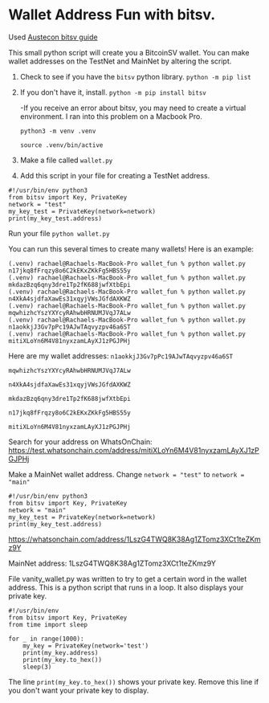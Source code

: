 # Wallet Address Fun with bitsv. 

Used [Austecon bitsv guide](https://austecon.github.io/bitsv/guide/keys.html)


This small python script will create you a BitcoinSV wallet. You can make wallet addresses on the TestNet and MainNet by altering the script.

1. Check to see if you have the `bitsv` python library. 
`python -m pip list`

2. If you don't have it, install. `python -m pip install bitsv`


	-If you receive an error about bitsv, you may need to create a virtual environment. I ran into this problem on a Macbook Pro. 
	
	`python3 -m venv .venv`
	
	`source .venv/bin/active`

3. Make a file called `wallet.py`


4. Add this script in your file for creating a TestNet address. 
```
#!/usr/bin/env python3
from bitsv import Key, PrivateKey
network = "test"
my_key_test = PrivateKey(network=network)
print(my_key_test.address)
```
Run your file `python wallet.py`

You can run this several times to create many wallets! Here is an example: 
```
(.venv) rachael@Rachaels-MacBook-Pro wallet_fun % python wallet.py 
n17jkq8fFrqzy8o6C2kEKxZKkFg5HBS55y
(.venv) rachael@Rachaels-MacBook-Pro wallet_fun % python wallet.py
mkdazBzq6qny3dre1Tp2fK688jwfXtbEpi
(.venv) rachael@Rachaels-MacBook-Pro wallet_fun % python wallet.py
n4XkA4sjdfaXawEs31xqyjVWsJGfdAXKWZ
(.venv) rachael@Rachaels-MacBook-Pro wallet_fun % python wallet.py
mqwhizhcYszYXYcyRAhwbHRNUMJVqJ7ALw
(.venv) rachael@Rachaels-MacBook-Pro wallet_fun % python wallet.py
n1aokkjJ3Gv7pPc19AJwTAqvyzpv46a6ST
(.venv) rachael@Rachaels-MacBook-Pro wallet_fun % python wallet.py
mitiXLoYn6M4V81nyxzamLAyXJ1zPGJPHj
```
Here are my wallet addresses: 
`n1aokkjJ3Gv7pPc19AJwTAqvyzpv46a6ST`

`mqwhizhcYszYXYcyRAhwbHRNUMJVqJ7ALw`

`n4XkA4sjdfaXawEs31xqyjVWsJGfdAXKWZ`

`mkdazBzq6qny3dre1Tp2fK688jwfXtbEpi`

`n17jkq8fFrqzy8o6C2kEKxZKkFg5HBS55y`

`mitiXLoYn6M4V81nyxzamLAyXJ1zPGJPHj`

Search for your address on WhatsOnChain: https://test.whatsonchain.com/address/mitiXLoYn6M4V81nyxzamLAyXJ1zPGJPHj

Make a MainNet wallet address. Change `network = "test"` to `network = "main"`

```
#!/usr/bin/env python3
from bitsv import Key, PrivateKey
network = "main"
my_key_test = PrivateKey(network=network)
print(my_key_test.address)
```
https://whatsonchain.com/address/1LszG4TWQ8K38Ag1ZTomz3XCt1teZKmz9Y

MainNet address: 1LszG4TWQ8K38Ag1ZTomz3XCt1teZKmz9Y


File vanity_wallet.py was written to try to get a certain word in the wallet address. This is a python script that runs in a loop.  It also displays your private key. 


```
#!/usr/bin/env
from bitsv import Key, PrivateKey
from time import sleep

for _ in range(1000):
	my_key = PrivateKey(network='test')
	print(my_key.address)
	print(my_key.to_hex())
	sleep(3)
```

The line `print(my_key.to_hex())` shows your private key.  Remove this line if you don't want your private key to display. 
